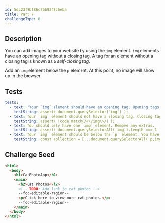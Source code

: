 ```yaml
---
id: 5dc23f9bf86c76b9248c6eba
title: Part 7
challengeType: 0
---
```


## Description

<section id='description'>

You can add images to your website by using the `img` element. `img` elements have an opening tag without a closing tag. A tag for an element without a closing tag is known as a <dfn>self-closing tag</dfn>.

Add an `img` element below the `p` element. At this point, no image will show up in the browser.

</section>

## Tests

<section id='tests'>

```yml
tests:
  - text: "Your `img` element should have an opening tag. Opening tags have this syntax: `<elementName>`."
    testString: assert( document.querySelector('img') );
  - text: Your `img` element should not have a closing tag. Closing tags have a `/` just after the `<` character.
    testString: assert( !code.match(/<\/img\>/) );
  - text: You should only have one `img` element. Remove any extras.
    testString: assert( document.querySelectorAll('img').length === 1 );
  - text: Your `img` element should be below the `p` element. You have them in the wrong order.
    testString: const collection = [...document.querySelectorAll('p,img')].map(node => node.nodeName); assert( collection.indexOf('P') < collection.indexOf('IMG') );

```

</section>

## Challenge Seed

<section id='challengeSeed'>

<div id='html-seed'>

```html
<html>
  <body>
    <h1>CatPhotoApp</h1>
    <main>
      <h2>Cat Photos</h2>
      <!-- TODO: Add link to cat photos -->
      --fcc-editable-region--
      <p>Click here to view more cat photos.</p>
      --fcc-editable-region--
    </main>
  </body>
</html>
```

</div>

</section>
